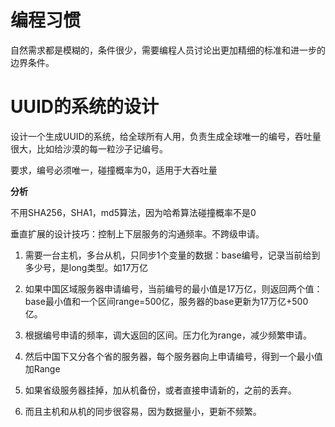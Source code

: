 # 编程习惯

自然需求都是模糊的，条件很少，需要编程人员讨论出更加精细的标准和进一步的边界条件。

# UUID的系统的设计

设计一个生成UUID的系统，给全球所有人用，负责生成全球唯一的编号，吞吐量很大，比如给沙漠的每一粒沙子记编号。

要求，编号必须唯一，碰撞概率为0，适用于大吞吐量

**分析**

不用SHA256，SHA1，md5算法，因为哈希算法碰撞概率不是0

垂直扩展的设计技巧：控制上下层服务的沟通频率。不跨级申请。

1. 需要一台主机，多台从机，只同步1个变量的数据：base编号，记录当前给到多少号，是long类型。如17万亿

2. 如果中国区域服务器申请编号，当前编号的最小值是17万亿，则返回两个值：base最小值和一个区间range=500亿，服务器的base更新为17万亿+500亿。

3. 根据编号申请的频率，调大返回的区间。压力化为range，减少频繁申请。

4. 然后中国下又分各个省的服务器，每个服务器向上申请编号，得到一个最小值加Range

5. 如果省级服务器挂掉，加从机备份，或者直接申请新的，之前的丢弃。

6. 而且主机和从机的同步很容易，因为数据量小，更新不频繁。